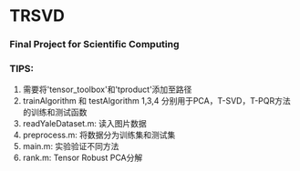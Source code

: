 # TRSVD
### Final Project for Scientific Computing

### TIPS:

1.  需要将'tensor_toolbox'和'tproduct'添加至路径
2.  trainAlgorithm 和 testAlgorithm 1,3,4 分别用于PCA，T-SVD，T-PQR方法的训练和测试函数
3.  readYaleDataset.m: 读入图片数据
4.  preprocess.m: 将数据分为训练集和测试集
5.  main.m: 实验验证不同方法
6.  rank.m: Tensor Robust PCA分解
